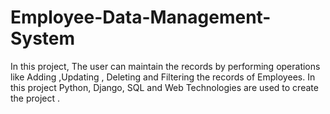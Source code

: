 # Employee-Data-Management-System
In this project, The user can maintain the records by performing operations like Adding ,Updating , Deleting and Filtering the records of Employees. In this project Python, Django, SQL and Web Technologies are used to create the project .
